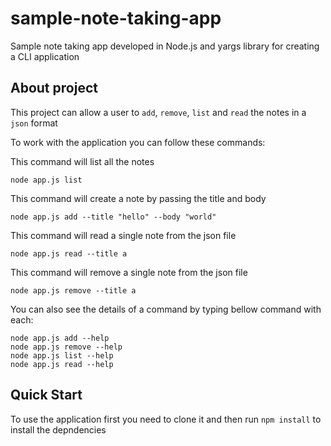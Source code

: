 # sample-note-taking-app
Sample note taking app developed in Node.js and yargs library for creating a CLI application

## About project
This project can allow a user to `add`, `remove`, `list` and `read` the notes in a `json` format

To work with the application you can follow these commands:

This command will list all the notes
```
node app.js list
```

This command will create a note by passing the title and body
```
node app.js add --title "hello" --body "world" 
```

This command will read a single note from the json file
```
node app.js read --title a
```
This command will remove a single note from the json file
```
node app.js remove --title a
```

You can also see the details of a command by typing bellow command with each:
```
node app.js add --help
node app.js remove --help
node app.js list --help
node app.js read --help
```


## Quick Start
To use the application first you need to clone it and then run `npm install` to install the depndencies

